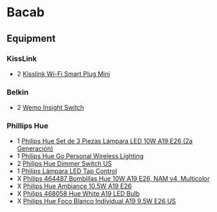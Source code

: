 # Bacab

## Equipment

### KissLink

- 2 [Kisslink Wi-Fi Smart Plug Mini](https://www.amazon.com.mx/gp/product/B06XKB6P72)

### Belkin

- 2 [Wemo Insight Switch](https://www.amazon.com.mx/gp/product/B01DBXNYCS)

### Phillips Hue

- 1 [Philips Hue Set de 3 Piezas Lámpara LED 10W A19 E26 (2a Generación)](https://www.amazon.com.mx/Philips-Hue-Piezas-Lámpara-Generación/dp/B016H0QSGG)
- 1 [Philips Hue Go Personal Wireless Lighting](https://www.amazon.com.mx/gp/product/B00UVHAC1O)
- 2 [Philips Hue Dimmer Switch US](https://www.amazon.com.mx/Philips-Hue-Dimmer-Switch-US/dp/B0167Z0P3I)
- 1 [Philips Lámpara LED Tap Control](https://www.amazon.com.mx/Philips-Lámpara-LED-Tap-Control/dp/B018Z28KQA/)
- X [Philips 464487 Bombillas Hue 10W A19 E26, NAM v4, Multicolor](https://www.amazon.com.mx/Philips-464487-Bombillas-Hue-Multicolor/dp/B01M9AU8MB)
- X [Philips Hue Ambiance 10.5W A19 E26](https://www.amazon.com.mx/Philips-Hue-Ambiance-10-5W-A19/dp/B01F6T4R0S)
- X [Philips 468058 Hue White A19 LED Bulb](https://www.amazon.com.mx/Philips-468058-Hue-White-Bulb/dp/B01M1S6I1Y)
- X [Philips Hue Foco Blanco Individual A19 9.5W E26 US](https://www.amazon.com.mx/Philips-Foco-Blanco-Individual-9-5W/dp/B016AEHUQ6)
